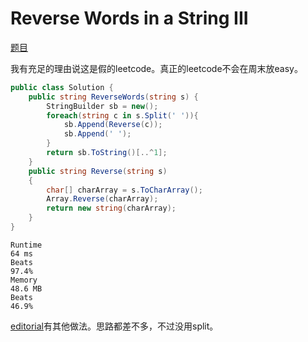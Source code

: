 # Reverse Words in a String III

[题目](https://leetcode.com/problems/reverse-words-in-a-string-iii)

我有充足的理由说这是假的leetcode。真正的leetcode不会在周末放easy。
```c#
public class Solution {
    public string ReverseWords(string s) {
        StringBuilder sb = new();
        foreach(string c in s.Split(' ')){
            sb.Append(Reverse(c));
            sb.Append(' ');
        }
        return sb.ToString()[..^1];
    }
    public string Reverse(string s)
    {
        char[] charArray = s.ToCharArray();
        Array.Reverse(charArray);
        return new string(charArray);
    }
}
```
```
Runtime
64 ms
Beats
97.4%
Memory
48.6 MB
Beats
46.9%
```
[editorial](https://leetcode.com/problems/reverse-words-in-a-string-iii/editorial)有其他做法。思路都差不多，不过没用split。